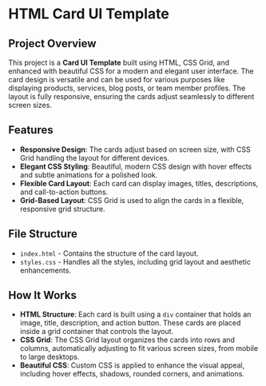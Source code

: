 # HTML Card UI Template

## Project Overview

This project is a **Card UI Template** built using HTML, CSS Grid, and enhanced with beautiful CSS for a modern and elegant user interface. The card design is versatile and can be used for various purposes like displaying products, services, blog posts, or team member profiles. The layout is fully responsive, ensuring the cards adjust seamlessly to different screen sizes.

## Features

- **Responsive Design**: The cards adjust based on screen size, with CSS Grid handling the layout for different devices.
- **Elegant CSS Styling**: Beautiful, modern CSS design with hover effects and subtle animations for a polished look.
- **Flexible Card Layout**: Each card can display images, titles, descriptions, and call-to-action buttons.
- **Grid-Based Layout**: CSS Grid is used to align the cards in a flexible, responsive grid structure.

## File Structure

- `index.html` - Contains the structure of the card layout.
- `styles.css` - Handles all the styles, including grid layout and aesthetic enhancements.

## How It Works

- **HTML Structure**: Each card is built using a `div` container that holds an image, title, description, and action button. These cards are placed inside a grid container that controls the layout.
- **CSS Grid**: The CSS Grid layout organizes the cards into rows and columns, automatically adjusting to fit various screen sizes, from mobile to large desktops.
- **Beautiful CSS**: Custom CSS is applied to enhance the visual appeal, including hover effects, shadows, rounded corners, and animations.

